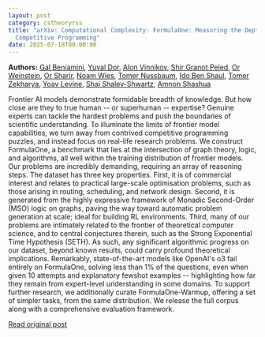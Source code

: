 ```yaml
---
layout: post
category: cstheoryrss
title: "arXiv: Computational Complexity: FormulaOne: Measuring the Depth of Algorithmic Reasoning Beyond
  Competitive Programming"
date: 2025-07-18T00:00:00
---
```


**Authors:** [Gal Beniamini](https://dblp.uni-trier.de/search?q=Gal+Beniamini), [Yuval Dor](https://dblp.uni-trier.de/search?q=Yuval+Dor), [Alon Vinnikov](https://dblp.uni-trier.de/search?q=Alon+Vinnikov), [Shir Granot Peled](https://dblp.uni-trier.de/search?q=Shir+Granot+Peled), [Or Weinstein](https://dblp.uni-trier.de/search?q=Or+Weinstein), [Or Sharir](https://dblp.uni-trier.de/search?q=Or+Sharir), [Noam Wies](https://dblp.uni-trier.de/search?q=Noam+Wies), [Tomer Nussbaum](https://dblp.uni-trier.de/search?q=Tomer+Nussbaum), [Ido Ben Shaul](https://dblp.uni-trier.de/search?q=Ido+Ben+Shaul), [Tomer Zekharya](https://dblp.uni-trier.de/search?q=Tomer+Zekharya), [Yoav Levine](https://dblp.uni-trier.de/search?q=Yoav+Levine), [Shai Shalev-Shwartz](https://dblp.uni-trier.de/search?q=Shai+Shalev-Shwartz), [Amnon Shashua](https://dblp.uni-trier.de/search?q=Amnon+Shashua)

Frontier AI models demonstrate formidable breadth of knowledge. But how close
are they to true human -- or superhuman -- expertise? Genuine experts can
tackle the hardest problems and push the boundaries of scientific
understanding. To illuminate the limits of frontier model capabilities, we turn
away from contrived competitive programming puzzles, and instead focus on
real-life research problems.
We construct FormulaOne, a benchmark that lies at the intersection of graph
theory, logic, and algorithms, all well within the training distribution of
frontier models. Our problems are incredibly demanding, requiring an array of
reasoning steps. The dataset has three key properties. First, it is of
commercial interest and relates to practical large-scale optimisation problems,
such as those arising in routing, scheduling, and network design. Second, it is
generated from the highly expressive framework of Monadic Second-Order (MSO)
logic on graphs, paving the way toward automatic problem generation at scale;
ideal for building RL environments. Third, many of our problems are intimately
related to the frontier of theoretical computer science, and to central
conjectures therein, such as the Strong Exponential Time Hypothesis (SETH). As
such, any significant algorithmic progress on our dataset, beyond known
results, could carry profound theoretical implications.
Remarkably, state-of-the-art models like OpenAI's o3 fail entirely on
FormulaOne, solving less than 1% of the questions, even when given 10 attempts
and explanatory fewshot examples -- highlighting how far they remain from
expert-level understanding in some domains. To support further research, we
additionally curate FormulaOne-Warmup, offering a set of simpler tasks, from
the same distribution. We release the full corpus along with a comprehensive
evaluation framework.

[Read original post](http://arxiv.org/abs/2507.13337v1)
